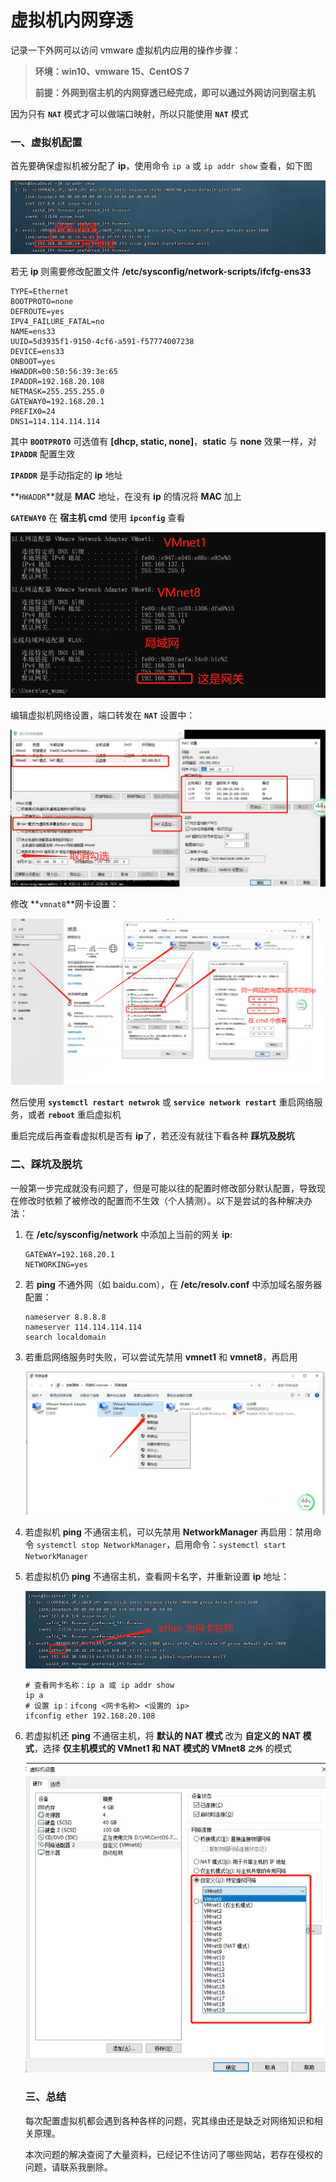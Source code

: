 # 虚拟机内网穿透

记录一下外网可以访问 vmware 虚拟机内应用的操作步骤：

> **环境：win10、vmware 15、CentOS 7**
>
> **前提：外网到宿主机的内网穿透已经完成，即可以通过外网访问到宿主机**

因为只有 **`NAT`** 模式才可以做端口映射，所以只能使用 **`NAT`** 模式

### 一、虚拟机配置

首先要确保虚拟机被分配了 **ip**，使用命令 `ip a` 或 `ip addr show` 查看，如下图

![image-20220427152049324](./Pictures/虚拟机内网穿透/image-20220427152049324.png)

若无 **ip** 则需要修改配置文件 **/etc/sysconfig/network-scripts/ifcfg-ens33**

```shell
TYPE=Ethernet
BOOTPROTO=none
DEFROUTE=yes
IPV4_FAILURE_FATAL=no
NAME=ens33
UUID=5d3935f1-9150-4cf6-a591-f57774007238
DEVICE=ens33
ONBOOT=yes
HWADDR=00:50:56:39:3e:65
IPADDR=192.168.20.108
NETMASK=255.255.255.0
GATEWAY0=192.168.20.1
PREFIX0=24
DNS1=114.114.114.114
```

其中 **`BOOTPROTO`** 可选值有 **[dhcp, static, none]**，**static** 与 **none** 效果一样，对 **`IPADDR`** 配置生效

**`IPADDR`** 是手动指定的 **ip** 地址

**`HWADDR`**就是 **MAC** 地址，在没有 **ip** 的情况将 **MAC** 加上

**`GATEWAY0`** 在 **宿主机 cmd** 使用 **`ipconfig`** 查看

![image-20220427161325144](./Pictures/虚拟机内网穿透/image-20220427161325144.png)

编辑虚拟机网络设置，端口转发在 **`NAT`** 设置中：

![image-20220427160700734](./Pictures/虚拟机内网穿透/image-20220427160700734.png)



修改 **`vmnat8`**网卡设置：

![image-20220427161140961](./Pictures/虚拟机内网穿透/image-20220427161140961.png)

然后使用 **`systemctl restart netwrok`** 或 **`service network restart`** 重启网络服务，或者 **`reboot`** 重启虚拟机

重启完成后再查看虚拟机是否有 **ip**了，若还没有就往下看各种 **踩坑及脱坑**

### 二、踩坑及脱坑

一般第一步完成就没有问题了，但是可能以往的配置时修改部分默认配置，导致现在修改时依赖了被修改的配置而不生效（个人猜测）。以下是尝试的各种解决办法：

1. 在 **/etc/sysconfig/network** 中添加上当前的网关 **ip**:

   ```shell
   GATEWAY=192.168.20.1
   NETWORKING=yes
   ```

   

2. 若 **ping** 不通外网（如 baidu.com），在 **/etc/resolv.conf** 中添加域名服务器配置：

   ```properties
   nameserver 8.8.8.8
   nameserver 114.114.114.114
   search localdomain
   ```

   

3. 若重启网络服务时失败，可以尝试先禁用 **vmnet1** 和 **vmnet8**，再启用

   ![image-20220427163603548](./Pictures/虚拟机内网穿透/image-20220427163603548.png)

   

4. 若虚拟机 **ping** 不通宿主机，可以先禁用 **NetworkManager** 再启用：禁用命令 `systemctl stop NetworkManager`，启用命令：`systemctl start NetworkManager`

   

5. 若虚拟机仍 **ping** 不通宿主机，查看网卡名字，并重新设置 **ip** 地址：

   ![image-20220427164340011](./Pictures/虚拟机内网穿透/image-20220427164340011.png)

   ```shell
   # 查看网卡名称：ip a 或 ip addr show
   ip a
   # 设置 ip：ifcong <网卡名称> <设置的 ip>
   ifconfig ether 192.168.20.108
   ```

   

6. 若虚拟机还 **ping** 不通宿主机，将 **默认的 NAT 模式** 改为 **自定义的 NAT 模式**，选择 **仅主机模式的 VMnet1 和 NAT 模式的 VMnet8** **`之外`** 的模式

   ![image-20220427164621809](./Pictures/虚拟机内网穿透/image-20220427164621809.png)

   ### 三、总结

   每次配置虚拟机都会遇到各种各样的问题，究其缘由还是缺乏对网络知识和相关原理。

   本次问题的解决查阅了大量资料，已经记不住访问了哪些网站，若存在侵权的问题，请联系我删除。

